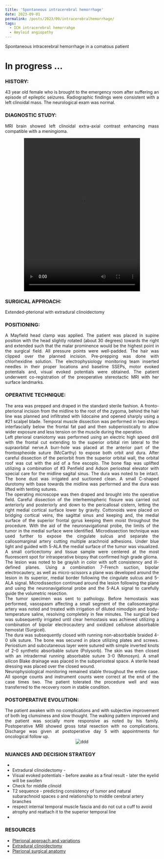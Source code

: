 ```yaml
---
title: 'Spontaneous intracerebral hemorrhage'
date: 2023-09-01
permalink: /posts/2023/09/intracerebralhemorrhage/
tags:
  - ICH intracerebral hemorrahge
  - Amyloid angiopathy
---
```

Spontaneous intracerebral hemorrhage in a comatous patient

# In progress ...

### HISTORY: 
<div style="text-align: justify"> 43 year old female who is brought to the emergency room after suffering an episode of epileptic seizures. Radiographic findings were consistent with a left clinoidal mass. The neurological exam was normal. </div> 

### DIAGNOSTIC STUDY: 
<div style="text-align: justify"> MRI brain showed left clinoidal extra-axial contrast enhancing mass compatible with 
  a meningioma. </div> 

<style>
  video {
    display: block;
    margin: 0 auto;
  }
</style>
<video src="https://lsainzvillalba.github.io/images/leftclinoidalmeningioma2.mov" width="380" height="500" controls autoplay></video>

### SURGICAL APPROACH:
Extended-pterional with extradural clinoidectomy

### POSITIONING: 
<div style="text-align: justify"> A Mayfield head clamp was applied. The patient was placed in supine position 
  with the head slightly rotated (about 30 degrees) towards the right and extended such that the malar prominence would be the highest point
  in the surgical field. All pressure points were well-padded. The hair was clipped over the planned incision. 
  Pre-prepping was done with chlorhexidine solution. The electrophysiology monitoring team inserted needles in their proper locations and 
  baseline SSEPs, motor evoked potentials and, visual evoked potentials were obtained. The patient underwent co-registration of the 
  preoperative stereotactic MRI with her surface landmarks. </div> 

### OPERATIVE TECHNIQUE:
<div style="text-align: justify"> The area was prepped and draped in the standard sterile fashion. A fronto-pterional incision from the midline to the root of the zygoma, behind the hair line was planned and infiltrated with lidocaine and opened sharply using a #21 scalpel blade. Temporal muscle dissection was performed in two steps: interfascially below the frontal fat pad and then subperiostically to allow wider exposure and less tension on the muscle during the operation.</div> 

<div style="text-align: justify"> Left pterioral craniotomy was performed using an electric high speed drill with the frontal cut extending to the superior orbital rim lateral to the supraorbital nerve.A burr-hole was placed at the anterior part of the frontospheoide suture (McCarthy) to expose both orbit and dura. After careful dissection of the periorbit from the superior orbital wall, the orbital roof was cut with the aid of a fine escoplo. The bone flap was uplifted utilizing a combination of #3 Penfield and Adson periosteal elevator with special care for the midline sagital sinus. 
  The dura was noted to be intact. The bone dust was irrigated and suctioned clean. A small C-shaped durotomy with base towards the 
  midline was performed and the dura was lifted with tenting sutures. </div> 

<div style="text-align: justify"> The operating microscope was then draped and brought into the operative field. Careful dissection 
  of the interhemispheric fissure was carried out anteriorly and posteriorly and down to the pericallosal cistern, letting the right 
  medial cortical surface lower by gravity. Cottonoids were placed on bridging cortical veins, the sagittal sinus and keeping and, 
  the medial surface of the superior frontal gyrus keeping them moist throughout the procedure. With the aid of the neuronavigational 
  probe, the limits of the tumor in the medial surface were identified. Microdissection technique was used further to expose the 
  cingulate sulcus and separate the callosomarginal artery cutting multiple arachnoid adhesions.  Under blue light and guided with 5-ALA 
  the medial surface of the tumor was visualized. A small corticectomy and tissue sample were centered at the most fluorescent spot 
  for intraoperative biopsy that confirmed high grade glioma. </div> 

<div style="text-align: justify"> The lesion was noted to be grayish in color with soft consistency and ill-defined planes. 
  Using a combination 7-French suction, bipolar electrocautery, as well as micro-scissors a plane was developed around the lesion 
  in its superior, medial border following the cingulate sulcus and 5-ALA signal. Microdissection continued around the lesion 
  following the plane and using the neuronavigational probe and the 5-ALA signal to carefully guide the volumetric resection. </div> 

<div style="text-align: justify"> The tumor specimen was sent to pathology. Before hemostasis was performed, vasospasm affecting a 
  small segment of the callosomarginal artery was noted and treated with irrigation of diluted nimodipin and body-temperature saline, 
  resolving completely in few minutes. The surgical bed was subsequently irrigated until clear hemostasis was achieved utilizing a 
  combination of bipolar electrocautery and oxidized cellulose absorbable hemostat (Surgicel). </div> 

<div style="text-align: justify"> The dura was subsequently closed with running non-absorbable braided 4-0 silk suture. 
  The bone was secured in place utilizing plates and screws. Periostium and subcutaneous layer were sutured with simple inverted 
  knots of 2-0 synthetic absorbable suture (Polysorb). The skin was then closed with an intradermal running absorbable suture 3-0 
  (Monosyn). A small silicon Blake drainage was placed in the subperiosteal space. A sterile head dressing was placed over the closed wound.</div> 

<div style="text-align: justify"> Neurophysiological monitoring remained stable throughout the entire case. All sponge counts 
  and instrument counts were correct at the end of the case times two. The patient tolerated the procedure well and was transferred 
  to the recovery room in stable condition.</div> 

### POSTOPERATIVE EVOLUTION: 
<div style="text-align: justify"> The patient awaken with no complications and with subjective improvement of both leg clumsiness 
  and slow thought. The walking pattern improved and the patient was socially more responsive as noted by his family. Postoperative 
  MRI showed gross total resection with no complications. Discharge was given at postoperative day 5 with appointments for oncological follow up. </div> 

<div align="center">
       <img src="https://lsainzvillalba.github.io/images/leftclinoidalmeningioma3.png" alt="ddd">
   </div>

### NUANCES AND DECISION STRATEGY
- 
- Extradural clinoidectomy - 
- Visual evoked potentials - before awake as a final result - later the eyelid will be swollen
- Check for middle clinoid
- T2 sequence - predicting consistency of tumor and natural subarachnoid spaces o and relationship to middle cerebral artery branches
- respect internal temporal muscle fascia  and do not cut a cuff to avoid atrophy and reattach it to the superior temporal line
- 
  
  

### RESOURCES
- [Pterional approach and variations](https://www.neurosurgicalatlas.com/volumes/cranial-approaches/pterional-craniotomy)
- [Extradural clinoidectomy](https://www.neurosurgicalatlas.com/volumes/cranial-approaches/clinoidectomy/extradural-clinoidectomy)
- [Pterional surgical anatomy](https://www.cureus.com/articles/23943-immersive-surgical-anatomy-of-the-frontotemporal-orbitozygomatic-approach#!/)
